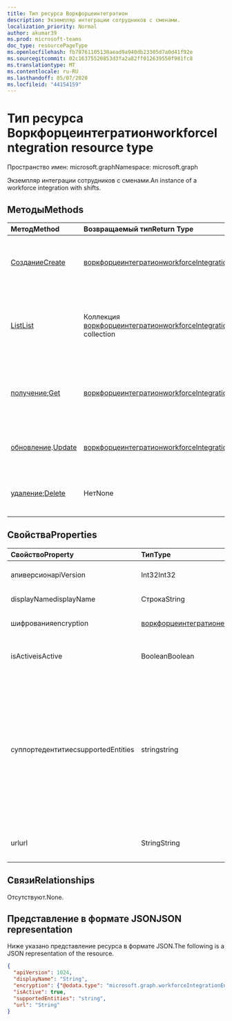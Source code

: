 ```yaml
---
title: Тип ресурса Воркфорцеинтегратион
description: Экземпляр интеграции сотрудников с сменами.
localization_priority: Normal
author: akumar39
ms.prod: microsoft-teams
doc_type: resourcePageType
ms.openlocfilehash: fb78761105138aead9a940db23305d7a0d41f92e
ms.sourcegitcommit: 02c16375520853d3fa2a82ff012639550f981fc8
ms.translationtype: MT
ms.contentlocale: ru-RU
ms.lasthandoff: 05/07/2020
ms.locfileid: "44154159"
---
```

# <a name="workforceintegration-resource-type"></a><span data-ttu-id="52cc8-103">Тип ресурса Воркфорцеинтегратион</span><span class="sxs-lookup"><span data-stu-id="52cc8-103">workforceIntegration resource type</span></span>

<span data-ttu-id="52cc8-104">Пространство имен: microsoft.graph</span><span class="sxs-lookup"><span data-stu-id="52cc8-104">Namespace: microsoft.graph</span></span>

<span data-ttu-id="52cc8-105">Экземпляр интеграции сотрудников с сменами.</span><span class="sxs-lookup"><span data-stu-id="52cc8-105">An instance of a workforce integration with shifts.</span></span>

## <a name="methods"></a><span data-ttu-id="52cc8-106">Методы</span><span class="sxs-lookup"><span data-stu-id="52cc8-106">Methods</span></span>

| <span data-ttu-id="52cc8-107">Метод</span><span class="sxs-lookup"><span data-stu-id="52cc8-107">Method</span></span>       | <span data-ttu-id="52cc8-108">Возвращаемый тип</span><span class="sxs-lookup"><span data-stu-id="52cc8-108">Return Type</span></span> | <span data-ttu-id="52cc8-109">Описание</span><span class="sxs-lookup"><span data-stu-id="52cc8-109">Description</span></span> |
|:-------------|:------------|:------------|
| [<span data-ttu-id="52cc8-110">Создание</span><span class="sxs-lookup"><span data-stu-id="52cc8-110">Create</span></span>](../api/workforceintegration-post.md) | [<span data-ttu-id="52cc8-111">воркфорцеинтегратион</span><span class="sxs-lookup"><span data-stu-id="52cc8-111">workforceIntegration</span></span>](workforceintegration.md) | <span data-ttu-id="52cc8-112">Создание нового объекта **воркфорцеинтегратион** .</span><span class="sxs-lookup"><span data-stu-id="52cc8-112">Create a new **workforceIntegration** object.</span></span>|
| [<span data-ttu-id="52cc8-113">List</span><span class="sxs-lookup"><span data-stu-id="52cc8-113">List</span></span>](../api/workforceintegration-list.md) | <span data-ttu-id="52cc8-114">Коллекция [воркфорцеинтегратион](workforceintegration.md)</span><span class="sxs-lookup"><span data-stu-id="52cc8-114">[workforceIntegration](workforceintegration.md) collection</span></span> | <span data-ttu-id="52cc8-115">Получение списка объектов **воркфорцеинтегратион** , связанных с этим расписанием.</span><span class="sxs-lookup"><span data-stu-id="52cc8-115">Get the list of **workforceIntegration** objects associated with this schedule.</span></span>|
| <span data-ttu-id="52cc8-116">[получение](../api/workforceintegration-get.md);</span><span class="sxs-lookup"><span data-stu-id="52cc8-116">[Get](../api/workforceintegration-get.md)</span></span> | [<span data-ttu-id="52cc8-117">воркфорцеинтегратион</span><span class="sxs-lookup"><span data-stu-id="52cc8-117">workforceIntegration</span></span>](workforceintegration.md) | <span data-ttu-id="52cc8-118">Чтение свойств и связей объекта **воркфорцеинтегратион** .</span><span class="sxs-lookup"><span data-stu-id="52cc8-118">Read the properties and relationships of a **workforceIntegration** object.</span></span> |
| <span data-ttu-id="52cc8-119">[обновление](../api/workforceintegration-update.md).</span><span class="sxs-lookup"><span data-stu-id="52cc8-119">[Update](../api/workforceintegration-update.md)</span></span> | [<span data-ttu-id="52cc8-120">воркфорцеинтегратион</span><span class="sxs-lookup"><span data-stu-id="52cc8-120">workforceIntegration</span></span>](workforceintegration.md) | <span data-ttu-id="52cc8-121">Обновление объекта **воркфорцеинтегратион** .</span><span class="sxs-lookup"><span data-stu-id="52cc8-121">Update a **workforceIntegration** object.</span></span> |
| <span data-ttu-id="52cc8-122">[удаление](../api/workforceintegration-delete.md);</span><span class="sxs-lookup"><span data-stu-id="52cc8-122">[Delete](../api/workforceintegration-delete.md)</span></span> | <span data-ttu-id="52cc8-123">Нет</span><span class="sxs-lookup"><span data-stu-id="52cc8-123">None</span></span> | <span data-ttu-id="52cc8-124">Удаление объекта **воркфорцеинтегратион** .</span><span class="sxs-lookup"><span data-stu-id="52cc8-124">Delete a **workforceIntegration** object.</span></span> |

## <a name="properties"></a><span data-ttu-id="52cc8-125">Свойства</span><span class="sxs-lookup"><span data-stu-id="52cc8-125">Properties</span></span>

| <span data-ttu-id="52cc8-126">Свойство</span><span class="sxs-lookup"><span data-stu-id="52cc8-126">Property</span></span>     | <span data-ttu-id="52cc8-127">Тип</span><span class="sxs-lookup"><span data-stu-id="52cc8-127">Type</span></span>        | <span data-ttu-id="52cc8-128">Описание</span><span class="sxs-lookup"><span data-stu-id="52cc8-128">Description</span></span> |
|:-------------|:------------|:------------|
|<span data-ttu-id="52cc8-129">апиверсион</span><span class="sxs-lookup"><span data-stu-id="52cc8-129">apiVersion</span></span>|<span data-ttu-id="52cc8-130">Int32</span><span class="sxs-lookup"><span data-stu-id="52cc8-130">Int32</span></span>|<span data-ttu-id="52cc8-131">Версия API для URL-адреса обратного вызова.</span><span class="sxs-lookup"><span data-stu-id="52cc8-131">API version for the call back URL.</span></span> <span data-ttu-id="52cc8-132">Начните с 1.</span><span class="sxs-lookup"><span data-stu-id="52cc8-132">Start with 1.</span></span>|
|<span data-ttu-id="52cc8-133">displayName</span><span class="sxs-lookup"><span data-stu-id="52cc8-133">displayName</span></span>|<span data-ttu-id="52cc8-134">Строка</span><span class="sxs-lookup"><span data-stu-id="52cc8-134">String</span></span>|<span data-ttu-id="52cc8-135">Имя интеграции трудовых ресурсов.</span><span class="sxs-lookup"><span data-stu-id="52cc8-135">Name of the workforce integration.</span></span>|
|<span data-ttu-id="52cc8-136">шифрования</span><span class="sxs-lookup"><span data-stu-id="52cc8-136">encryption</span></span>|[<span data-ttu-id="52cc8-137">воркфорцеинтегратионенкриптион</span><span class="sxs-lookup"><span data-stu-id="52cc8-137">workforceIntegrationEncryption</span></span>](workforceintegrationencryption.md)|<span data-ttu-id="52cc8-138">Ресурс для шифрования взаимодействия сотрудников.</span><span class="sxs-lookup"><span data-stu-id="52cc8-138">The workforce integration encryption resource.</span></span>|
|<span data-ttu-id="52cc8-139">isActive</span><span class="sxs-lookup"><span data-stu-id="52cc8-139">isActive</span></span>|<span data-ttu-id="52cc8-140">Boolean</span><span class="sxs-lookup"><span data-stu-id="52cc8-140">Boolean</span></span>|<span data-ttu-id="52cc8-141">Указывает, активна ли эта интеграция сотрудников в настоящее время и доступна ли она.</span><span class="sxs-lookup"><span data-stu-id="52cc8-141">Indicates whether this workforce integration is currently active and available.</span></span>|
|<span data-ttu-id="52cc8-142">суппортедентитиес</span><span class="sxs-lookup"><span data-stu-id="52cc8-142">supportedEntities</span></span>|<span data-ttu-id="52cc8-143">string</span><span class="sxs-lookup"><span data-stu-id="52cc8-143">string</span></span>| <span data-ttu-id="52cc8-144">Сущности сдвигов, поддерживаемые для синхронных уведомлений об изменении.</span><span class="sxs-lookup"><span data-stu-id="52cc8-144">The Shifts entities supported for synchronous change notifications.</span></span> <span data-ttu-id="52cc8-145">Смены потребуют обратного вызова на URL-адрес, указанный в изменениях клиентов для этих сущностей, добавленных здесь.</span><span class="sxs-lookup"><span data-stu-id="52cc8-145">Shifts will make a call back to the url provided on client changes on those entities added here.</span></span> <span data-ttu-id="52cc8-146">По умолчанию для уведомлений об изменениях не поддерживаются никакие сущности.</span><span class="sxs-lookup"><span data-stu-id="52cc8-146">By default, no entities are supported for change notifications.</span></span> <span data-ttu-id="52cc8-147">Возможные значения: `none`, `shift`, `swapRequest`, `openshift`,, `openShiftRequest``userShiftPreferences`</span><span class="sxs-lookup"><span data-stu-id="52cc8-147">Possible values are: `none`, `shift`, `swapRequest`, `openshift`, `openShiftRequest`, `userShiftPreferences`</span></span>|
|<span data-ttu-id="52cc8-148">url</span><span class="sxs-lookup"><span data-stu-id="52cc8-148">url</span></span>|<span data-ttu-id="52cc8-149">String</span><span class="sxs-lookup"><span data-stu-id="52cc8-149">String</span></span>| <span data-ttu-id="52cc8-150">URL-адрес интеграции сотрудников для обратных вызовов из службы смены.</span><span class="sxs-lookup"><span data-stu-id="52cc8-150">Workforce Integration URL for callbacks from the Shifts service.</span></span>|

## <a name="relationships"></a><span data-ttu-id="52cc8-151">Связи</span><span class="sxs-lookup"><span data-stu-id="52cc8-151">Relationships</span></span>

<span data-ttu-id="52cc8-152">Отсутствуют.</span><span class="sxs-lookup"><span data-stu-id="52cc8-152">None.</span></span>

## <a name="json-representation"></a><span data-ttu-id="52cc8-153">Представление в формате JSON</span><span class="sxs-lookup"><span data-stu-id="52cc8-153">JSON representation</span></span>

<span data-ttu-id="52cc8-154">Ниже указано представление ресурса в формате JSON.</span><span class="sxs-lookup"><span data-stu-id="52cc8-154">The following is a JSON representation of the resource.</span></span>

<!-- {
  "blockType": "resource",
  "optionalProperties": [

  ],
  "@odata.type": "microsoft.graph.workforceIntegration",
  "baseType": ""
}-->

```json
{
  "apiVersion": 1024,
  "displayName": "String",
  "encryption": {"@odata.type": "microsoft.graph.workforceIntegrationEncryption"},
  "isActive": true,
  "supportedEntities": "string",
  "url": "String"
}
```

<!-- uuid: 16cd6b66-4b1a-43a1-adaf-3a886856ed98
2019-02-04 14:57:30 UTC -->
<!-- {
  "type": "#page.annotation",
  "description": "workforceIntegration resource",
  "keywords": "",
  "section": "documentation",
  "tocPath": ""
}-->
